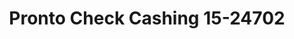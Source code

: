 ---
f_zip-code: 79705
f_state-code: TX
title: Pronto Check Cashing 15-24702
f_phone: 432-682-9664
f_city-only: Midland
f_address: 1800 North Big Spring Street Midland
f_location-unique-id: '24702'
slug: pronto-check-cashing-15-24702
updated-on: '2024-05-30T13:46:58.046Z'
created-on: '2024-05-30T13:36:59.803Z'
published-on: '2024-05-30T13:54:32.469Z'
f_city-state: cms/city/midland-tx.md
f_company: cms/company/pronto-check-cashing-15.md
f_state: cms/state/texas.md
layout: '[payday-loan].html'
tags: payday-loan
---